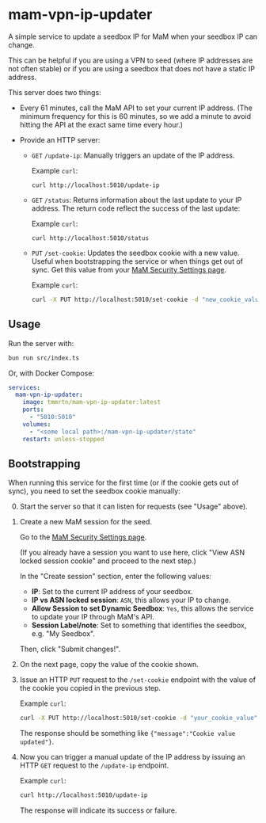 # mam-vpn-ip-updater

A simple service to update a seedbox IP for MaM when your seedbox IP can change.

This can be helpful if you are using a VPN to seed (where IP addresses are not
often stable) or if you are using a seedbox that does not have a static IP
address.

This server does two things:

- Every 61 minutes, call the MaM API to set your current IP address. (The
  minimum frequency for this is 60 minutes, so we add a minute to avoid hitting
  the API at the exact same time every hour.)
- Provide an HTTP server:

  - `GET` `/update-ip`: Manually triggers an update of the IP address.

    Example `curl`:

    ```
    curl http://localhost:5010/update-ip
    ```

  - `GET` `/status`: Returns information about the last update to your IP
    address. The return code reflect the success of the last update:

    Example `curl`:

    ```
    curl http://localhost:5010/status
    ```

  - `PUT` `/set-cookie`: Updates the seedbox cookie with a new value. Useful
    when bootstrapping the service or when things get out of sync. Get this
    value from your
    [MaM Security Settings page](https://www.myanonamouse.net/preferences/index.php?view=security).

    Example `curl`:

    ```bash
    curl -X PUT http://localhost:5010/set-cookie -d "new_cookie_value"
    ```

## Usage

Run the server with:

```bash
bun run src/index.ts
```

Or, with Docker Compose:

```yaml
services:
  mam-vpn-ip-updater:
    image: tmmrtn/mam-vpn-ip-updater:latest
    ports:
      - "5010:5010"
    volumes:
      - "<some local path>:/mam-vpn-ip-updater/state"
    restart: unless-stopped
```

## Bootstrapping

When running this service for the first time (or if the cookie gets out of
sync), you need to set the seedbox cookie manually:

0. Start the server so that it can listen for requests (see "Usage" above).

1. Create a new MaM session for the seed.

   Go to the
   [MaM Security Settings page](https://www.myanonamouse.net/preferences/index.php?view=security).

   (If you already have a session you want to use here, click "View ASN locked
   session cookie" and proceed to the next step.)

   In the "Create session" section, enter the following values:

   - **IP**: Set to the current IP address of your seedbox.
   - **IP vs ASN locked session**: `ASN`, this allows your IP to change.
   - **Allow Session to set Dynamic Seedbox**: `Yes`, this allows the service to
     update your IP through MaM's API.
   - **Session Label/note**: Set to something that identifies the seedbox, e.g.
     "My Seedbox".

   Then, click "Submit changes!".

2. On the next page, copy the value of the cookie shown.

3. Issue an HTTP `PUT` request to the `/set-cookie` endpoint with the value of
   the cookie you copied in the previous step.

   Example `curl`:

   ```bash
   curl -X PUT http://localhost:5010/set-cookie -d "your_cookie_value"
   ```

   The response should be something like `{"message":"Cookie value updated"}`.

4. Now you can trigger a manual update of the IP address by issuing an HTTP
   `GET` request to the `/update-ip` endpoint.

   Example `curl`:

   ```bash
   curl http://localhost:5010/update-ip
   ```

   The response will indicate its success or failure.
